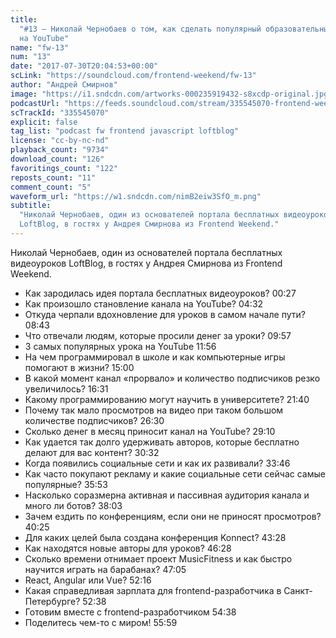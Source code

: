 ```yaml
---
title:
  "#13 – Николай Чернобаев о том, как сделать популярный образовательный проект
  на YouTube"
name: "fw-13"
num: "13"
date: "2017-07-30T20:04:53+00:00"
scLink: "https://soundcloud.com/frontend-weekend/fw-13"
author: "Андрей Смирнов"
image: "https://i1.sndcdn.com/artworks-000235919432-s8xcdp-original.jpg"
podcastUrl: "https://feeds.soundcloud.com/stream/335545070-frontend-weekend-fw-13.m4a"
scTrackId: "335545070"
explicit: false
tag_list: "podcast fw frontend javascript loftblog"
license: "cc-by-nc-nd"
playback_count: "9734"
download_count: "126"
favoritings_count: "122"
reposts_count: "11"
comment_count: "5"
waveform_url: "https://w1.sndcdn.com/nimB2eiw3SfO_m.png"
subtitle:
  "Николай Чернобаев, один из основателей портала бесплатных видеоуроков
  LoftBlog, в гостях у Андрея Смирнова из Frontend Weekend."
---
```


Николай Чернобаев, один из основателей портала бесплатных видеоуроков LoftBlog,
в гостях у Андрея Смирнова из Frontend Weekend.

- Как зародилась идея портала бесплатных видеоуроков?
  <timecode sec="27">00:27</timecode>
- Как произошло становление канала на YouTube?
  <timecode sec="272">04:32</timecode>
- Откуда черпали вдохновление для уроков в самом начале пути?
  <timecode sec="523">08:43</timecode>
- Что отвечали людям, которые просили денег за уроки?
  <timecode sec="597">09:57</timecode>
- 3 самых популярных урока на YouTube <timecode sec="716">11:56</timecode>
- На чем программировал в школе и как компьютерные игры помогают в жизни?
  <timecode sec="900">15:00</timecode>
- В какой момент канал «прорвало» и количество подписчиков резко увеличилось?
  <timecode sec="991">16:31</timecode>
- Какому программированию могут научить в университете?
  <timecode sec="1300">21:40</timecode>
- Почему так мало просмотров на видео при таком большом количестве подписчиков?
  <timecode sec="1590">26:30</timecode>
- Сколько денег в месяц приносит канал на YouTube?
  <timecode sec="1750">29:10</timecode>
- Как удается так долго удерживать авторов, которые бесплатно делают для вас
  контент? <timecode sec="1832">30:32</timecode>
- Когда появились социальные сети и как их развивали?
  <timecode sec="2026">33:46</timecode>
- Как часто покупают рекламу и какие социальные сети сейчас самые популярные?
  <timecode sec="2153">35:53</timecode>
- Насколько соразмерна активная и пассивная аудитория канала и много ли ботов?
  <timecode sec="2283">38:03</timecode>
- Зачем ездить по конференциям, если они не приносят просмотров?
  <timecode sec="2425">40:25</timecode>
- Для каких целей была создана конференция Konnect?
  <timecode sec="2608">43:28</timecode>
- Как находятся новые авторы для уроков? <timecode sec="2788">46:28</timecode>
- Сколько времени отнимает проект MusicFitness и как быстро научится играть на
  барабанах? <timecode sec="2825">47:05</timecode>
- React, Angular или Vue? <timecode sec="3136">52:16</timecode>
- Какая справедливая зарплата для frontend-разработчика в Санкт-Петербурге?
  <timecode sec="3158">52:38</timecode>
- Готовим вместе с frontend-разработчиком <timecode sec="3278">54:38</timecode>
- Поделитесь чем-то с миром! <timecode sec="3359">55:59</timecode>
